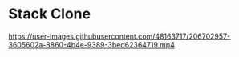 # Stack Clone
 


https://user-images.githubusercontent.com/48163717/206702957-3605602a-8860-4b4e-9389-3bed62364719.mp4

